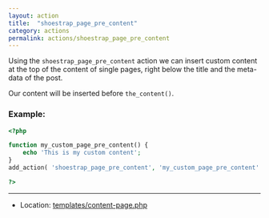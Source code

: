 ```yaml
---
layout: action
title:  "shoestrap_page_pre_content"
category: actions
permalink: actions/shoestrap_page_pre_content
---
```


Using the `shoestrap_page_pre_content` action we can insert custom content at the top of the content of single pages, right below the title and the meta-data of the post.

Our content will be inserted before `the_content()`.

### Example:

```php
<?php

function my_custom_page_pre_content() {
	echo 'This is my custom content';
}
add_action( 'shoestrap_page_pre_content', 'my_custom_page_pre_content' );

?>
```

<hr>

* Location: [templates/content-page.php](https://github.com/shoestrap/shoestrap/blob/master/templates/content-page.php)
